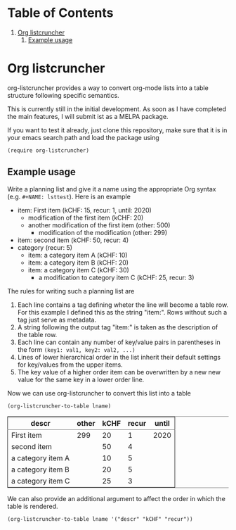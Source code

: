 
# Table of Contents

1.  [Org listcruncher](#orge164b17)
    1.  [Example usage](#orgeeb89cc)


<a id="orge164b17"></a>

# Org listcruncher

org-listcruncher provides a way to convert org-mode lists into
a table structure following specific semantics.

This is currently still in the initial development. As soon as I have completed the
main features, I will submit ist as a MELPA package.

If you want to test it already, just clone this repository, make sure that it is
in your emacs search path and load the package using

    (require org-listcruncher)


<a id="orgeeb89cc"></a>

## Example usage

Write a planning list and give it a name using the appropriate Org syntax (e.g. `#+NAME: lsttest`).
Here is an example

-   item: First item (kCHF: 15, recur: 1, until: 2020)
    -   modification of the first item (kCHF: 20)
    -   another modification of the first item (other: 500)
        -   modification of the modification (other: 299)
-   item: second item (kCHF: 50, recur: 4)
-   category (recur: 5)
    -   item: a category item A (kCHF: 10)
    -   item: a category item B (kCHF: 20)
    -   item: a category item C (kCHF: 30)
        -   a modification to category item C (kCHF: 25, recur: 3)

The rules for writing such a planning list are

1.  Each line contains a tag defining wheter the line will become a table row. For this
    example I defined this as the string "item:". Rows without such a tag just serve as
    metadata.
2.  A string following the output tag "item:" is taken as the description of the table row.
3.  Each line can contain any number of key/value pairs in parentheses in the form
    `(key1: val1, key2: val2, ...)`
4.  Lines of lower hierarchical order in the list inherit their default settings for key/values
    from the upper items.
5.  The key value of a higher order item can be overwritten by a new new value for the same key
    in a lower order line.

Now we can use org-listcruncher to convert this list into a table   

    (org-listcruncher-to-table lname)

<table border="2" cellspacing="0" cellpadding="6" rules="groups" frame="hsides">


<colgroup>
<col  class="org-left" />

<col  class="org-right" />

<col  class="org-right" />

<col  class="org-right" />

<col  class="org-right" />
</colgroup>
<thead>
<tr>
<th scope="col" class="org-left">descr</th>
<th scope="col" class="org-right">other</th>
<th scope="col" class="org-right">kCHF</th>
<th scope="col" class="org-right">recur</th>
<th scope="col" class="org-right">until</th>
</tr>
</thead>

<tbody>
<tr>
<td class="org-left">First item</td>
<td class="org-right">299</td>
<td class="org-right">20</td>
<td class="org-right">1</td>
<td class="org-right">2020</td>
</tr>


<tr>
<td class="org-left">second item</td>
<td class="org-right">&#xa0;</td>
<td class="org-right">50</td>
<td class="org-right">4</td>
<td class="org-right">&#xa0;</td>
</tr>


<tr>
<td class="org-left">a category item A</td>
<td class="org-right">&#xa0;</td>
<td class="org-right">10</td>
<td class="org-right">5</td>
<td class="org-right">&#xa0;</td>
</tr>


<tr>
<td class="org-left">a category item B</td>
<td class="org-right">&#xa0;</td>
<td class="org-right">20</td>
<td class="org-right">5</td>
<td class="org-right">&#xa0;</td>
</tr>


<tr>
<td class="org-left">a category item C</td>
<td class="org-right">&#xa0;</td>
<td class="org-right">25</td>
<td class="org-right">3</td>
<td class="org-right">&#xa0;</td>
</tr>
</tbody>
</table>

We can also provide an additional argument to affect the order in which the table is rendered.

    (org-listcruncher-to-table lname '("descr" "kCHF" "recur"))

